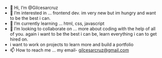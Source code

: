 - 👋 Hi, I’m @Gilcesarcruz
- 👀 I’m interested in ... frontend dev. im very new but im hungry and want to be the best i can. 
- 🌱 I’m currently learning ... html, css, javascript
- 💞️ I’m looking to collaborate on ... more about coding with the help of all of you. again i want to be the best i can be, learn everything i can to get hired on.
- i want to work on projects to learn more and build a portfolio
- 📫 How to reach me ... my email- gilcesarcruz@gmail.com

<!---
Gilcesarcruz/Gilcesarcruz is a ✨ special ✨ repository because its `README.md` (this file) appears on your GitHub profile.
You can click the Preview link to take a look at your changes.
--->
